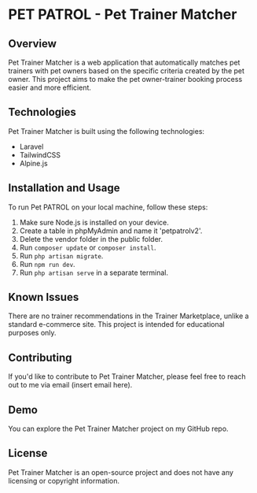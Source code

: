 # PET PATROL - Pet Trainer Matcher

## Overview

Pet Trainer Matcher is a web application that automatically matches pet trainers with pet owners based on the specific criteria created by the pet owner. This project aims to make the pet owner-trainer booking process easier and more efficient.

## Technologies

Pet Trainer Matcher is built using the following technologies:

- Laravel
- TailwindCSS
- Alpine.js

## Installation and Usage

To run Pet PATROL on your local machine, follow these steps:

1. Make sure Node.js is installed on your device.
2. Create a table in phpMyAdmin and name it 'petpatrolv2'.
3. Delete the vendor folder in the public folder.
4. Run `composer update` or `composer install`.
5. Run `php artisan migrate`.
6. Run `npm run dev`. 
7. Run `php artisan serve` in a separate terminal.

## Known Issues

There are no trainer recommendations in the Trainer Marketplace, unlike a standard e-commerce site. This project is intended for educational purposes only.

## Contributing

If you'd like to contribute to Pet Trainer Matcher, please feel free to reach out to me via email (insert email here).

## Demo

You can explore the Pet Trainer Matcher project on my GitHub repo.

## License

Pet Trainer Matcher is an open-source project and does not have any licensing or copyright information.
